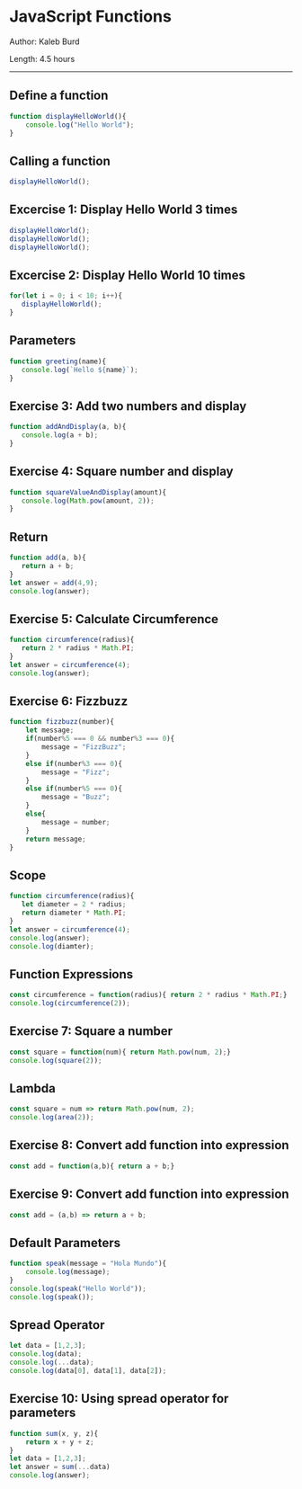# JavaScript Functions

Author: Kaleb Burd

Length: 4.5 hours

---

## Define a function
```javascript
function displayHelloWorld(){
    console.log("Hello World");
}
```

## Calling a function
```javascript
displayHelloWorld();
```

## Excercise 1: Display Hello World 3 times
 ```javascript
displayHelloWorld();
displayHelloWorld();
displayHelloWorld();
```

## Excercise 2: Display Hello World 10 times
 ```javascript
for(let i = 0; i < 10; i++){
    displayHelloWorld();
}
```

## Parameters
 ```javascript
function greeting(name){
    console.log(`Hello ${name}`);
}
```

## Exercise 3: Add two numbers and display
 ```javascript
function addAndDisplay(a, b){
    console.log(a + b);
}
```

## Exercise 4: Square number and display
 ```javascript
function squareValueAndDisplay(amount){
    console.log(Math.pow(amount, 2));
}
```

## Return
 ```javascript
function add(a, b){
    return a + b;
}
let answer = add(4,9);
console.log(answer);
```

## Exercise 5: Calculate Circumference
 ```javascript
function circumference(radius){
    return 2 * radius * Math.PI;
}
let answer = circumference(4);
console.log(answer);
```

## Exercise 6: Fizzbuzz
```javascript
function fizzbuzz(number){
    let message;
    if(number%5 === 0 && number%3 === 0){
        message = "FizzBuzz";
    }
    else if(number%3 === 0){
        message = "Fizz";
    }
    else if(number%5 === 0){
        message = "Buzz";
    }
    else{
        message = number;
    }
    return message;
} 
```

## Scope
 ```javascript
function circumference(radius){
    let diameter = 2 * radius;
    return diameter * Math.PI;
}
let answer = circumference(4);
console.log(answer);
console.log(diamter);
```

## Function Expressions
```javascript
const circumference = function(radius){ return 2 * radius * Math.PI;}
console.log(circumference(2));
```

## Exercise 7: Square a number
```javascript
const square = function(num){ return Math.pow(num, 2);}
console.log(square(2));
```

## Lambda
```javascript
const square = num => return Math.pow(num, 2);
console.log(area(2));
```

## Exercise 8: Convert add function into expression
```javascript
const add = function(a,b){ return a + b;}
```

## Exercise 9: Convert add function into expression
```javascript
const add = (a,b) => return a + b;
```

## Default Parameters
```javascript
function speak(message = "Hola Mundo"){
    console.log(message);
}
console.log(speak("Hello World"));
console.log(speak());
```

## Spread Operator
```javascript
let data = [1,2,3];
console.log(data);
console.log(...data);
console.log(data[0], data[1], data[2]);
```

## Exercise 10: Using spread operator for parameters
```javascript
function sum(x, y, z){
    return x + y + z;
}
let data = [1,2,3];
let answer = sum(...data)
console.log(answer);
```
